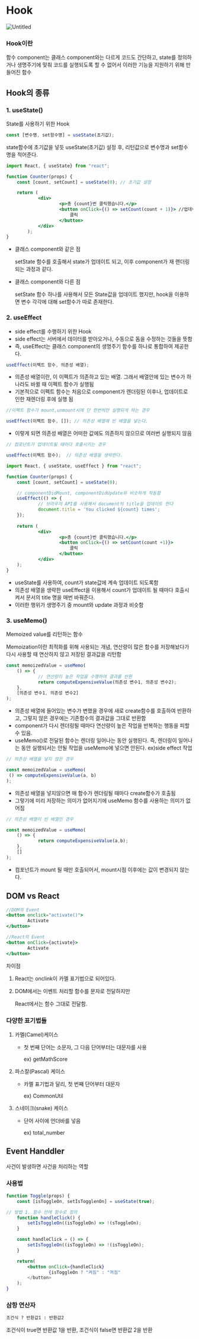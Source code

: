 # Hook
![Untitled](https://s3.us-west-2.amazonaws.com/secure.notion-static.com/3e9d2f79-9b70-467e-a365-867a2402258e/Untitled.png?X-Amz-Algorithm=AWS4-HMAC-SHA256&X-Amz-Content-Sha256=UNSIGNED-PAYLOAD&X-Amz-Credential=AKIAT73L2G45EIPT3X45%2F20220730%2Fus-west-2%2Fs3%2Faws4_request&X-Amz-Date=20220730T103745Z&X-Amz-Expires=86400&X-Amz-Signature=ffee53c96445034904e5c2562c7788c4463f5cb55fd10488576ea140672d9c4d&X-Amz-SignedHeaders=host&response-content-disposition=filename%20%3D%22Untitled.png%22&x-id=GetObject)

### Hook이란

함수 component는 클래스 component와는 다르게 코드도 간단하고, state를 정의하거나 생명주기에 맞춰 코드를 실행되도록 할 수 없어서 이러한 기능을 지원하기 위해 만들어진 함수

## Hook의 종류

### 1. useState()

State를 사용하기 위한 Hook

```jsx
const [변수명, set함수명] = useState(초기값);
```

state함수에 초기값을 넣듯 useState(초기값) 설정 후, 리턴값으로 변수명과 set함수명을 적어준다.

```jsx
import React, { useState} from "react";

function Counter(props) {
	const [count, setCount] = useState(0); // 초기값 설정

	return (
			<div>
					<p>총 {count}번 클릭했습니다.</p>
					<button onClick={() => setCount(count + 1)}> //업데이트
						클릭
					</button>
			</div>
		);
}
```

- 클래스 component와 같은 점
    
    setState 함수를 호출해서 state가 업데이트 되고, 이후 component가 재 랜더링 되는 과정과 같다.
    
- 클래스 component와 다른 점
    
    setState 함수 하나를 사용해서 모든 State값을 업데이트 했지만, hook을 이용하면 변수 각각에 대해 set함수가 따로 존재한다.
    

### 2. useEffect

- side effect를 수행하기 위한 Hook
- side effect는 서버에서 데이터를 받아오거나, 수동으로 돔을 수정하는 것들을 뜻함
- 즉, useEffect는 클래스 component의 생명주기 함수를 하나로 통합하여 제공한다.

```jsx
useEffect(이펙트 함수, 의존성 배열);
```

- 의존성 배열이란, 이 이펙트가 의존하고 있는 배열. 그래서 배열안에 있는 변수가 하나라도 바뀔 때 이펙트 함수가 실행됨
- 기본적으로 이펙트 함수는 처음으로 component가 렌더링된 이후나, 업데이트로 인한 재렌더링 후에 실행 됨

```jsx
//이펙트 함수가 mount,unmount시에 단 한번씩만 실행되게 하는 경우

useEffect(이펙트 함수, []); // 의존성 배열에 빈 배열을 넣는다.
```

- 이렇게 되면 의존성 배열은 어떠한 값에도 의존하지 않으므로 여러번 실행되지 않음

```jsx
// 컴포넌트가 업데이트될 때마다 호출시키는 경우

useEffect(이펙트 함수);  // 의존성 배열을 생략한다.
```

```jsx
import React, { useState, useEffect } from "react";

function Counter(props) {
	const [count, setCount] = useState(0);

	// componentDidMount, componentDidUpdate와 비슷하게 작동함
	useEffect(() => {
			// 브라우저 API를 사용해서 document의 title을 업데이트 한다
			document.title = 'You clicked ${count} times';
	});
	
	return (
			<div>
					<p>총 {count}번 클릭했습니다.</p>
					<button onClick={() => setCount(count +1)}>
						클릭
					</button>
			</div>
	);
}
```

- useState를 사용하여, count가 state값에 계속 업데이트 되도록함
- 의존성 배열을 생략한 useEffect을 이용해서 count가 업데이트 될 때마다 호출시켜서 문서의 title 명을 매번 바꿔준다.
- 이러한 행위가 생명주기 중 mount와 update 과정과 비슷함

### 3. useMemo()

Memoized value를 리턴하는 함수

Memoization이란 최적화를 위해 사용되는 개념, 연산량이 많은 함수를 저장해놨다가 다시 사용할 때 연산하지 않고 저장된 결과값을 리턴함

```jsx
const memoizedValue = useMemo(
	() => {
			// 연산량이 높은 작업을 수행하여 결과를 반환
			return computeExpensiveValue(의존성 변수1, 의존성 변수2);
	},
	[의존성 변수1, 의존성 변수2]
);
```

- 의존성 배열에 들어있는 변수가 변했을 경우에 새로 create함수를 호출하여 반환하고, 그렇지 않은 경우에는 기존함수의 결과값을 그대로 반환함
- component가 다시 렌더링될 때마다 연산량이 높은 작업을 반복하는 행동을 피할 수 있음.
- useMemo()로 전달된 함수는 렌더링 일어나는 동안 실행된다. 즉, 렌더링이 일어나는 동안 실행되서는 안될 작업을 useMemo에 넣으면 안된다. ex)side effect 작업

```jsx
// 의존성 배열을 넣지 않은 경우

const memoizedValue = useMemo(
 () => computeExpensiveValue(a, b) 
);
```

- 의존성 배열을 넣지않으면 매 함수가 렌더링될 때마다 create함수가 호출됨
- 그렇기에 미리 저장하는 의미가 없어지기에 useMemo 함수를 사용하는 의미가 없어짐

```jsx
// 의존성 배열이 빈 배열인 경우

const memoizedValue = useMemo(
	() => {
			return computeExpensiveValue(a,b);
	},
	[]
);
```

- 컴포넌트가 mount 될 때만 호출되어서, mount시점 이후에는 값이 변경되지 않는다.

## DOM vs React

```jsx
//DOM의 Event
<button onclick="activate()">
		Activate
</button>

//React의 Event
<button onClick={activate}>
		Activate
</button>
```

차이점

1. React는 onclink이 카멜 표기법으로 되어있다.
2. DOM에서는 이벤트 처리할 함수를 문자로 전달하지만 
    
    React에서는 함수 그대로 전달함.
    

### 다양한 표기법들

1. 카멜(Camel)케이스
    - 첫 번째 단어는 소문자, 그 다음 단어부터는 대문자를 사용
        
        ex) getMathScore
        
2. 파스칼(Pascal) 케이스
    - 카멜 표기법과 달리, 첫 번째 단어부터 대문자
        
        ex) CommonUtil
        
3. 스네이크(snake) 케이스
    - 단어 사이에 언더바를 넣음
        
        ex) total_number
        
    

## Event Handdler

사건이 발생하면 사건을 처리하는 역할

### 사용법

```jsx
function Toggle(props) {
	const [isToggleOn, setIsTogglenOn] = useState(true);

// 방법 1. 함수 안에 함수로 정의
	function handleClick() {
		setIsToggleOn((isToggleOn) => !(sToggleOn);
	}

	const handleClick = () => {
		setIsToggleOn((isToggleOn) => !(isToggleOn);
	}

	return(
		<button onClick={handleClick}
				{isToggleOn ? "켜짐" : "꺼짐"
		</button>
	);
}
```

### 삼항 연산자

```html
조건식 ? 반환값1 : 반환값2
```

조건식이 true면 반환값 1을 반환, 조건식이 false면 반환값 2을 반환